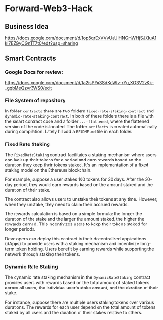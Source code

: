 # Forward-Web3-Hack

## Business Idea
https://docs.google.com/document/d/1op5qrDxVVvUaUlHNGmWHjSJXIuA1kl7EZGyCGnTT7t0/edit?usp=sharing

## Smart Contracts
### Google Docs for review:
https://docs.google.com/document/d/1a2isPYo3SdKcWIv-rYu_XO3V2zKk-_gqbMeQzvr3WS0/edit

### File System of repository
In folder `contracts` there are two folders `fixed-rate-staking-contract` and `dynamic-rate-staking-contract`. In both of these folders there is a file with the smart contract code and a folder `...-flattened`, where the flattened version of the code is located. The folder `artifacts` is created automatically during compilation. Lately I'll add a `README.md` file in each folder. 

### Fixed Rate Staking
The `FixedRateStaking` contract facilitates a staking mechanism where users can lock up their tokens for a period and earn rewards based on the duration they keep their tokens staked. It's an implementation of a fixed staking model on the Ethereum blockchain.

For example, suppose a user stakes 100 tokens for 30 days. After the 30-day period, they would earn rewards based on the amount staked and the duration of their stake.

The contract also allows users to unstake their tokens at any time. However, when they unstake, they need to claim their accrued rewards.

The rewards calculation is based on a simple formula: the longer the duration of the stake and the larger the amount staked, the higher the rewards earned. This incentivizes users to keep their tokens staked for longer periods.

Developers can deploy this contract in their decentralized applications (dApps) to provide users with a staking mechanism and incentivize long-term token holding. Users benefit by earning rewards while supporting the network through staking their tokens.

### Dynamic Rate Staking
The dynamic rate staking mechanism in the `DynamicRateStaking` contract provides users with rewards based on the total amount of staked tokens across all users, the individual user's stake amount, and the duration of their stake. 

For instance, suppose there are multiple users staking tokens over various durations. The rewards for each user depend on the total amount of tokens staked by all users and the duration of their stakes relative to others.
